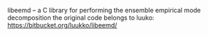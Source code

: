libeemd – a C library for performing the ensemble empirical mode decomposition
the original code belongs to luuko: https://bitbucket.org/luukko/libeemd/

